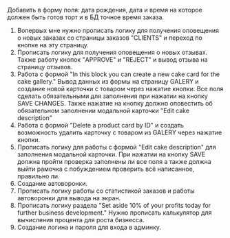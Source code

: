 Добавить в форму поля: дата рождения, дата и время на которое должен быть готов торт и в БД точное время заказа.
1. Вопервых мне нужно прописать логику для получения оповещения о новых заказах со страницы заказов "CLIENTS" и переход по кнопке на эту страницу.
2. Прописать логику для получения оповещения о новых отзывах. Также работу кнопок "APPROVE" и "REJECT" и вывод отзыва на страницу отзывов.
3. Работа с формой "In this block you can create a new cake card for the cake gallery." Вывод данных из формы на страницу GALERY и создание новой карточки с товаром через нажатие кнопки. Все поля сделать обязательными для заполнения при нажатии на кнопку SAVE CHANGES. Также нажатие на кнопку должно оповестить об обязательном заполнении модальной карточки "Edit cake description"
4. Работа с формой "Delete a product card by ID" и создать возможность удалить карточку с товаром из GALERY через нажатие кнопки.
5. Прописать логику для работы с формой "Edit cake description" для заполнения модальной карточки. При нажатии на кнопку SAVE должна пройти проверка заполнены ли все поля а также должна выйти рамочка с побуждением проверить всё написанное, правильно ли. 
6. Создание автоворонки.
7. Прописать логику работы со статистикой заказов и работы автоворонки для вывода на экран.
8. Прописать логику раздела "Set aside 10% of your profits today for further business development." Нужно прописать калькулятор для вычисления процента для роста бизнесса.
9. Создание логина и пароля для входа в  админку.